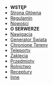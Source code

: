 - **WSTĘP**
- [<i class="bi bi-house-door-fill"></i>Strona Główna](/)
- [<i class="bi bi-file-text-fill"></i>Regulamin](/regulamin.md)
- [<i class="bi bi-megaphone-fill"></i>Nowości](/nowosci)
- **O SERWERZE**
- [<i class="bi bi-compass-fill"></i>Nawigacja](/nawigacja.md)
- [<i class="bi bi-globe-americas"></i>Generator Świata](/generator.md)
- [<i class="bi bi-flag-fill"></i>Chronione Tereny](/tereny.md)
- [<i class="bi bi-rocket-takeoff-fill"></i>Teleporty](/teleporty.md)
- [<i class="bi bi-magic"></i>Zaklęcia](/zaklecia.md)
- [<i class="bi bi-box-seam-fill"></i>Przedmioty](/przedmioty.md)
- [<i class="bi bi-tree-fill"></i>Rolnictwo](/rolnictwo.md)
- [<i class="bi bi-gear-fill"></i>Receptury](/receptury.md)
- [<i class="bi bi-wrench-adjustable"></i>Inne](/inne.md)

